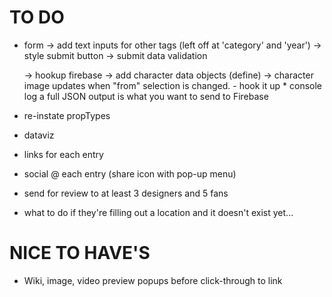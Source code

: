 # TO DO
* form
	-> add text inputs for other tags (left off at 'category' and 'year')
	-> style submit button
	-> submit data validation

	-> hookup firebase
	-> add character data objects (define)
	-> character image updates when "from" selection is changed.
		- hook it up
			* console log a full JSON output is what you want to send to Firebase
	

* re-instate propTypes

* dataviz

* links for each entry

* social @ each entry (share icon with pop-up menu)

* send for review to at least 3 designers and 5 fans

* what to do if they're filling out a location and it doesn't exist yet...

# NICE TO HAVE'S
* Wiki, image, video preview popups before click-through to link